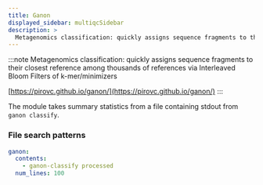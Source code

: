 ```yaml
---
title: Ganon
displayed_sidebar: multiqcSidebar
description: >
  Metagenomics classification: quickly assigns sequence fragments to their closest reference among thousands of references via Interleaved Bloom Filters of k-mer/minimizers
---
```


<!--
~~~~~ DO NOT EDIT ~~~~~
This file is autogenerated from the MultiQC module python docstring.
Do not edit the markdown, it will be overwritten.

File path for the source of this content: multiqc/modules/ganon/ganon.py
~~~~~~~~~~~~~~~~~~~~~~~
-->

:::note
Metagenomics classification: quickly assigns sequence fragments to their closest reference among thousands of references via Interleaved Bloom Filters of k-mer/minimizers

[https://pirovc.github.io/ganon/](https://pirovc.github.io/ganon/)
:::

The module takes summary statistics from a file containing stdout from `ganon classify`.

### File search patterns

```yaml
ganon:
  contents:
    - ganon-classify processed
  num_lines: 100
```
